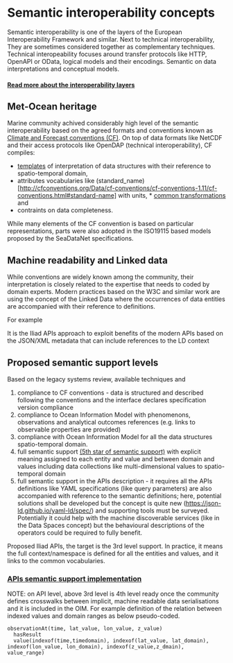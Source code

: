 # Semantic interoperability concepts

Semantic interoperability is one of the layers of the European Interoperability Framework and similar. Next to technical interoperability, They are sometimes considered together as complementary techniques. Technical interopeability focuses around transfer protocols like HTTP, OpenAPI or OData, logical models and their encodings.
Semantic on data interpretations and conceptual models.

#### [Read more about the interoperability layers](https://joinup.ec.europa.eu/collection/nifo-national-interoperability-framework-observatory/3-interoperability-layers#3.5)

## Met-Ocean heritage

Marine community achived considerably high level of the semantic interoperability based on the agreed formats and conventions known as [Climate and Forecast conventions (CF)](http://cfconventions.org).
On top of data formats like NetCDF and their access protocols like OpenDAP (technical interoperability), CF compiles:
* [templates](https://www.ncei.noaa.gov/netcdf-templates) of interpretation of data structures with their reference to spatio-temporal domain,
* attributes vocabularies like (standard_name)[http://cfconventions.org/Data/cf-conventions/cf-conventions-1.11/cf-conventions.html#standard-name] with units, * [common transformations](http://cfconventions.org/Data/cf-conventions/cf-conventions-1.11/cf-conventions.html#appendix-coordinate-subsampling) and
* contraints on data completeness.

While many elements of the CF convention is based on particular representations, parts were also adopted in the ISO19115 based models proposed by the SeaDataNet specifications.

## Machine readability and Linked data

While conventions are widely known among the community, their interpretation is closely related to the expertise that needs to coded by domain experts. Modern practices based on the W3C and similar work are using the concept of the Linked Data where the occurrences of data entities are accompanied with their reference to definitions.

For example

It is the Iliad APIs approach to exploit benefits of the modern APIs based on the JSON/XML metadata that can include references to the LD context


## Proposed semantic support levels

Based on the legacy systems review, available techniques and
1. compliance to CF conventions - data is structured and described following the conventions and the interface declares specification version compliance
2. compliance to Ocean Information Model with phenomenons, observations and analytical outcomes references (e.g. links to observable properties are provided)
3. compliance with Ocean Information Model for all the data structures spatio-temporal domain.
4. full semantic support [(5th star of semantic support)](https://5stardata.info/en/) with explicit meaning assigned to each entity and value and between domain and values including data collections like multi-dimensional values to spatio-temporal domain
5. full semantic support in the APIs description - it requires all the APIs definitions like YAML specifications (like query parameters) are also accompanied with reference to the semantic definitions; here, potential solutions shall be developed but the concept is quite new (https://json-ld.github.io/yaml-ld/spec/) and supporting tools must be surveyed. Potentially it could help with the machine discoverable services (like in the Data Spaces concept) but the behavioural descriptions of the operators could be required to fully benefit.

Proposed Iliad APIs, the target is the 3rd level support.
In practice, it means the full context/namespace is defined for all the entities and values, and it links to the common vocabularies.

### [APIs semantic support implementation](semantic_API.md)


NOTE:
on API level, above 3rd level is 4th level ready once the community defines crosswalks between implicit, machine readable data serialisations and it is included in the OIM.
For example definition of the relation between indexed values and domain ranges as below pseudo-coded.

```
observationAt(time, lat_value, lon_value, z_value)
  hasResult
  value(indexof(time,timedomain), indexof(lat_value, lat_domain), indexof(lon_value, lon_domain), indexof(z_value,z_dmain),
value_range)
```
